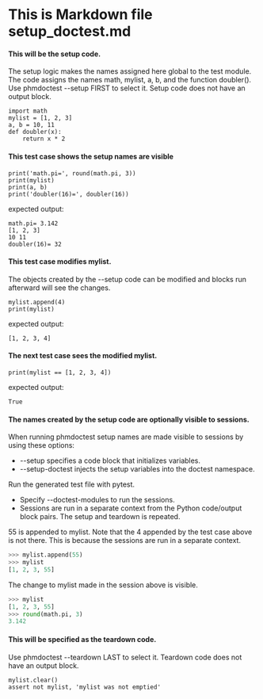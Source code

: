 # This is Markdown file setup_doctest.md

#### This will be the setup code.
The setup logic makes the names assigned here global to the test module.
The code assigns the names math, mylist, a, b, and the function doubler().
Use phmdoctest --setup FIRST to select it.
Setup code does not have an output block.
```py3
import math
mylist = [1, 2, 3]
a, b = 10, 11
def doubler(x):
    return x * 2
```

#### This test case shows the setup names are visible
```py3
print('math.pi=', round(math.pi, 3))
print(mylist)
print(a, b)
print('doubler(16)=', doubler(16))
```
expected output:
```
math.pi= 3.142
[1, 2, 3]
10 11
doubler(16)= 32
```

#### This test case modifies mylist.
The objects created by the --setup code can be modified
and blocks run afterward will see the changes.
```py3
mylist.append(4)
print(mylist)
```
expected output:
```
[1, 2, 3, 4]
```

#### The next test case sees the modified mylist.
```py3
print(mylist == [1, 2, 3, 4])
```
expected output:
```
True
```

#### The names created by the setup code are optionally visible to sessions.
When running phmdoctest setup names are made visible to sessions 
by using these options:
- --setup specifies a code block that initializes variables. 
- --setup-doctest injects the setup variables into the doctest namespace. 

Run the generated test file with pytest.
- Specify --doctest-modules to run the sessions.
- Sessions are run in a separate context from the Python code/output block
  pairs.  The setup and teardown is repeated.
  
55 is appended to mylist. Note that the 4 appended by the
test case above is not there.  This is because the sessions are
run in a separate context.
```py
>>> mylist.append(55)
>>> mylist
[1, 2, 3, 55]
```

The change to mylist made in the session above is visible.
```py
>>> mylist
[1, 2, 3, 55]
>>> round(math.pi, 3)
3.142
```

#### This will be specified as the teardown code.
Use phmdoctest --teardown LAST to select it.
Teardown code does not have an output block. 
```py3
mylist.clear()
assert not mylist, 'mylist was not emptied'
```